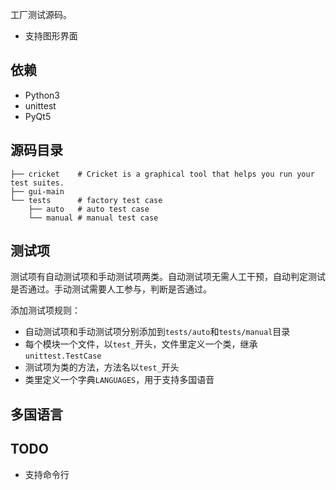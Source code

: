 工厂测试源码。

- 支持图形界面

## 依赖

- Python3
- unittest
- PyQt5

## 源码目录

```
├── cricket    # Cricket is a graphical tool that helps you run your test suites.
├── gui-main
└── tests      # factory test case
    ├── auto   # auto test case
    └── manual # manual test case
```

## 测试项

测试项有自动测试项和手动测试项两类。自动测试项无需人工干预，自动判定测试是否通过。手动测试需要人工参与，判断是否通过。

添加测试项规则：

- 自动测试项和手动测试项分别添加到`tests/auto`和`tests/manual`目录
- 每个模块一个文件，以`test_`开头，文件里定义一个类，继承`unittest.TestCase`
- 测试项为类的方法，方法名以`test_`开头
- 类里定义一个字典`LANGUAGES`，用于支持多国语音

## 多国语言

## TODO

- 支持命令行